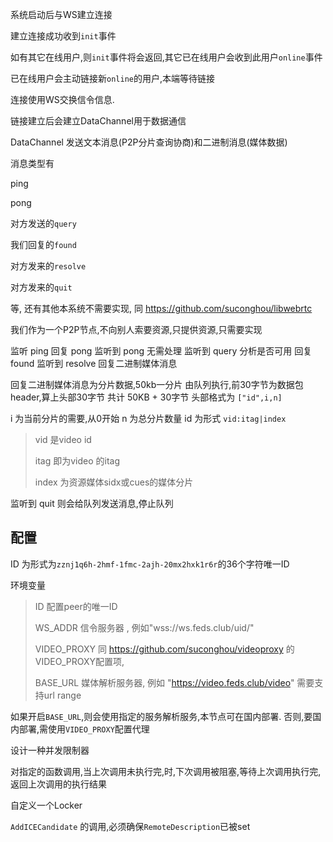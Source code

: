 
系统启动后与WS建立连接

建立连接成功收到`init`事件

如有其它在线用户,则`init`事件将会返回,其它已在线用户会收到此用户`online`事件

已在线用户会主动链接新`online`的用户,本端等待链接

连接使用WS交换信令信息.

链接建立后会建立DataChannel用于数据通信

DataChannel 发送文本消息(P2P分片查询协商)和二进制消息(媒体数据)


消息类型有

ping

pong

对方发送的`query`

我们回复的`found`

对方发来的`resolve`

对方发来的`quit`

等, 还有其他本系统不需要实现, 同 https://github.com/suconghou/libwebrtc

我们作为一个P2P节点,不向别人索要资源,只提供资源,只需要实现

监听 ping 回复 pong
监听到 pong 无需处理
监听到 query 分析是否可用 回复 found
监听到 resolve 回复二进制媒体消息

回复二进制媒体消息为分片数据,50kb一分片
由队列执行,前30字节为数据包header,算上头部30字节 共计 50KB + 30字节
头部格式为 `["id",i,n]`

i 为当前分片的需要,从0开始
n 为总分片数量
id 为形式 `vid:itag|index`

> vid 是video id
>
> itag 即为video 的itag
>
> index 为资源媒体sidx或cues的媒体分片


监听到 quit 则会给队列发送消息,停止队列


## 配置

ID 为形式为`zznj1q6h-2hmf-1fmc-2ajh-20mx2hxk1r6r`的36个字符唯一ID

环境变量

> ID 配置peer的唯一ID
> 
> WS_ADDR 信令服务器 , 例如"wss://ws.feds.club/uid/"
>
> VIDEO_PROXY 同 https://github.com/suconghou/videoproxy 的VIDEO_PROXY配置项,
>
> BASE_URL 媒体解析服务器, 例如 "https://video.feds.club/video" 需要支持url range
>

如果开启`BASE_URL`,则会使用指定的服务解析服务,本节点可在国内部署.
否则,要国内部署,需使用`VIDEO_PROXY`配置代理


设计一种并发限制器

对指定的函数调用,当上次调用未执行完,时,下次调用被阻塞,等待上次调用执行完,返回上次调用的执行结果

自定义一个Locker

`AddICECandidate` 的调用,必须确保`RemoteDescription`已被set




